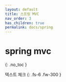 ```yaml
---
layout: default
title: 스프링 MVC
nav_order: 3
has_children: true
permalink: docs/spring
---
```


# spring mvc
{: .no_toc }

텍스트 체크
{: .fs-6 .fw-300 }